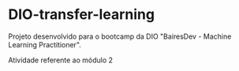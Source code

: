 # DIO-transfer-learning

Projeto desenvolvido para o bootcamp da DIO "BairesDev - Machine Learning Practitioner".

Atividade referente ao módulo 2
